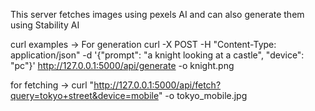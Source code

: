 This server fetches images using pexels AI and can also generate them using Stability AI

curl examples -> 
For generation
curl -X POST -H "Content-Type: application/json"      -d '{"prompt": "a knight looking at a castle", "device": "pc"}'      http://127.0.0.1:5000/api/generate -o knight.png

for fetching -> 
curl "http://127.0.0.1:5000/api/fetch?query=tokyo+street&device=mobile" -o tokyo_mobile.jpg
